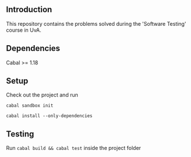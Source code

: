 ## Introduction
This repository contains the problems solved during the 'Software Testing' course in UvA.


## Dependencies
Cabal >= 1.18

## Setup
Check out the project and run

`cabal sandbox init`

`cabal install --only-dependencies`


## Testing
Run `cabal build && cabal test` inside the project folder